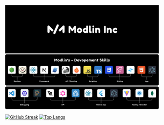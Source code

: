 <img src="modlin_inc.png" alt="Modlin Inc"/>

<img src="skills.png" alt="Devlopment Skills"/>

<img src="others.png" alt="Others"/>

[![GitHub Streak](https://github-readme-streak-stats.herokuapp.com?user=modlin-dev&border_radius=5)](https://git.io/streak-stats) [![Top Langs](https://github-readme-stats.vercel.app/api/top-langs/?username=modlin-dev&layout=compact)](https://github.com/anuraghazra/github-readme-stats)
